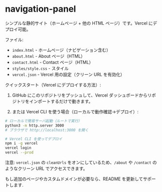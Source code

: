 # navigation-panel

シンプルな静的サイト（ホームページ + 他の HTML ページ）です。Vercel にデプロイ可能。

ファイル:

- `index.html` - ホームページ（ナビゲーション含む）
- `about.html` - About ページ（HTML）
- `contact.html` - Contact ページ（HTML）
- `styles/style.css` - スタイル
- `vercel.json` - Vercel 用の設定（クリーン URL を有効化）

クイックスタート（Vercel にデプロイする方法）:

1. GitHub にこのリポジトリをプッシュして、Vercel ダッシュボードからリポジトリをインポートするだけで動きます。

2. または Vercel CLI を使う場合（ローカルで動作確認→デプロイ）:

```bash
# ローカルで簡易サーバ起動（ルートで実行）
python3 -m http.server 3000
# ブラウザで http://localhost:3000 を開く

# Vercel CLI を使ってデプロイ
npm i -g vercel
vercel login
vercel --prod
```

注意: `vercel.json` の `cleanUrls` をオンにしているため、`/about` や `/contact` のようなクリーン URL でアクセスできます。

もし追加のページやカスタムドメインが必要なら、README を更新してサポートします.